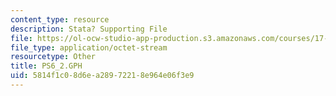 ```yaml
---
content_type: resource
description: Stata? Supporting File
file: https://ol-ocw-studio-app-production.s3.amazonaws.com/courses/17-872-quantitative-research-in-political-science-and-public-policy-spring-2004/5814f1c08d6ea28972218e964e06f3e9_PS6_2.GPH
file_type: application/octet-stream
resourcetype: Other
title: PS6_2.GPH
uid: 5814f1c0-8d6e-a289-7221-8e964e06f3e9
---
```

